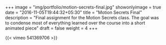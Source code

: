+++
image = "img/portfolio/motion-secrets-final.jpg"
showonlyimage = true
date = "2016-11-05T19:44:32+05:30"
title = "Motion Secrets Final"
description = "Final assignment for the Motion Secrets class. The goal was to condense most of everything learned over the course into a short animated piece"
draft = false
weight = 4
+++

{{< vimeo 541369706 >}}